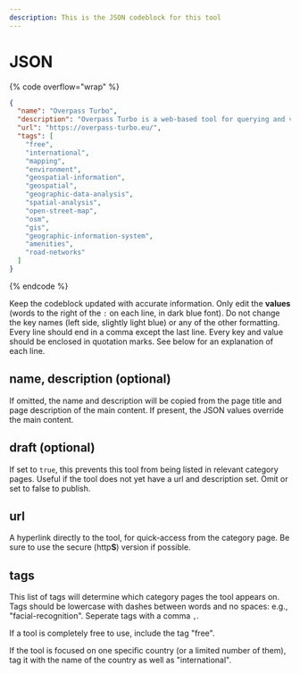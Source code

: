 ```yaml
---
description: This is the JSON codeblock for this tool
---
```


# JSON

{% code overflow="wrap" %}
```json
{
  "name": "Overpass Turbo",
  "description": "Overpass Turbo is a web-based tool for querying and visualizing OpenStreetMap (OSM) data, aiding in extracting specific information like locations of amenities e.g. schools, hospitals, police stations",
  "url": "https://overpass-turbo.eu/",
  "tags": [
    "free",
    "international",
    "mapping",
    "environment",
    "geospatial-information",
    "geospatial",
    "geographic-data-analysis",
    "spatial-analysis",
    "open-street-map",
    "osm",
    "gis",
    "geographic-information-system",
    "amenities",
    "road-networks"
  ]
}
```
{% endcode %}

Keep the codeblock updated with accurate information. Only edit the **values** (words to the right of the `:` on each line, in dark blue font). Do not change the key names (left side, slightly light blue) or any of the other formatting. Every line should end in a comma except the last line. Every key and value should be enclosed in quotation marks. See below for an explanation of each line.&#x20;

## name, description (optional)

If omitted, the name and description will be copied from the page title and page description of the main content. If present, the JSON values override the main content.

## draft (optional)

If set to `true`, this prevents this tool from being listed in relevant category pages. Useful if the tool does not yet have a url and description set. Omit or set to false to publish.

## url

A hyperlink directly to the tool, for quick-access from the category page. Be sure to use the secure (http**S**) version if possible.

## tags

This list of tags will determine which category pages the tool appears on. Tags should be lowercase with dashes between words and no spaces: e.g., "facial-recognition". Seperate tags with a comma `,`.

If a tool is completely free to use, include the tag "free".

If the tool is focused on one specific country (or a limited number of them), tag it with the name of the country as well as "international".

